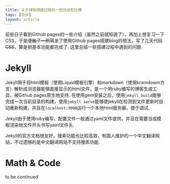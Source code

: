 ```yaml
---
title: 关于博客搭建过程的一些总结和吐槽
tags: [杂谈]
layout: article
---
```


前些日子看到Github pages的一些介绍（虽然之前就知道了），再加上想复习一下CSS，于是便<del>脑子一热</del>萌发了使用Github pages搭建blog的想法，写了几天代码<del>CSS</del>，算是把基本功能都完成了. 这里总结一些搭建过程中遇到的问题. 

# Jekyll
Jekyll用于将html模板（使用Liquid模板引擎）和markdown（使用kramdowm方言）解析成浏览器能够直接显示的html文件，是一个用ruby编写的博客生成工具，被Github pages原生地支持. 在使用gem安装之后，使用`jekyll build`能够完成一次当前目录的构建，使用`jekyll serve`能够使jekyll在检测到文件更新时自动重新构建，并且在`localhost:3000`运行一个本地html服务器，便于调试. 

Jekyll由于使用ruby编写，配置文件一般通过yaml文件提供，并且在需要当成模板渲染地文件开头书写yaml文件头. 

Jekyll的官方文档很友好，搜索功能也比较高效，有国人维护的一个中文翻译网站，不过遗憾的是中文翻译网站不支持搜索功能. 

# Math & Code
to be continued
